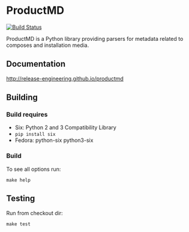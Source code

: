 ProductMD
=========

[![Build Status](https://travis-ci.org/release-engineering/productmd.svg?branch=master)](https://travis-ci.org/release-engineering/productmd)

ProductMD is a Python library providing parsers for metadata related to composes and installation media.


Documentation
-------------

http://release-engineering.github.io/productmd


Building
--------

### Build requires

* Six: Python 2 and 3 Compatibility Library
 * `pip install six`
 * Fedora: python-six python3-six


### Build

To see all options run:

    make help


Testing
-------

Run from checkout dir:

    make test


